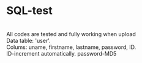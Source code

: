 # SQL-test
<br>All codes are tested and fully working when upload
<br>Data table: 'user'. 
<br>Colums: uname, firstname, lastname, password, ID. 
<br>ID-increment automatically. password-MD5
